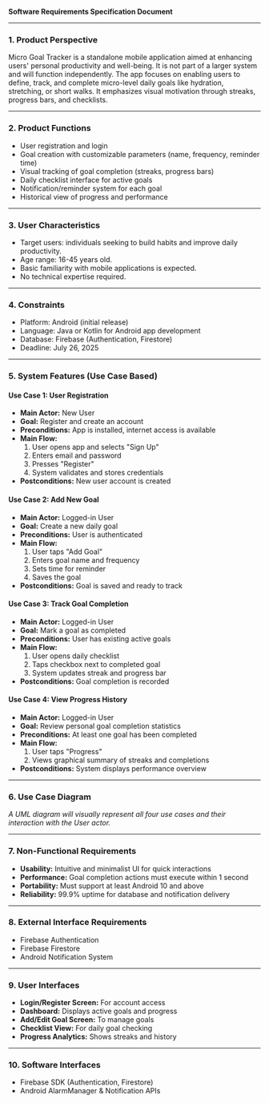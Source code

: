 
**Software Requirements Specification Document**

---

### **1. Product Perspective**

Micro Goal Tracker is a standalone mobile application aimed at enhancing users' personal productivity and well-being. It is not part of a larger system and will function independently. The app focuses on enabling users to define, track, and complete micro-level daily goals like hydration, stretching, or short walks. It emphasizes visual motivation through streaks, progress bars, and checklists.

---

### **2. Product Functions**

- User registration and login
- Goal creation with customizable parameters (name, frequency, reminder time)
- Visual tracking of goal completion (streaks, progress bars)
- Daily checklist interface for active goals
- Notification/reminder system for each goal
- Historical view of progress and performance

---

### **3. User Characteristics**

- Target users: individuals seeking to build habits and improve daily productivity.
- Age range: 16-45 years old.
- Basic familiarity with mobile applications is expected.
- No technical expertise required.

---

### **4. Constraints**

- Platform: Android (initial release)
- Language: Java or Kotlin for Android app development
- Database: Firebase (Authentication, Firestore)
- Deadline: July 26, 2025

---

### **5. System Features (Use Case Based)**

#### **Use Case 1: User Registration**
- **Main Actor:** New User
- **Goal:** Register and create an account
- **Preconditions:** App is installed, internet access is available
- **Main Flow:**
  1. User opens app and selects "Sign Up"
  2. Enters email and password
  3. Presses "Register"
  4. System validates and stores credentials
- **Postconditions:** New user account is created

#### **Use Case 2: Add New Goal**
- **Main Actor:** Logged-in User
- **Goal:** Create a new daily goal
- **Preconditions:** User is authenticated
- **Main Flow:**
  1. User taps "Add Goal"
  2. Enters goal name and frequency
  3. Sets time for reminder
  4. Saves the goal
- **Postconditions:** Goal is saved and ready to track

#### **Use Case 3: Track Goal Completion**
- **Main Actor:** Logged-in User
- **Goal:** Mark a goal as completed
- **Preconditions:** User has existing active goals
- **Main Flow:**
  1. User opens daily checklist
  2. Taps checkbox next to completed goal
  3. System updates streak and progress bar
- **Postconditions:** Goal completion is recorded

#### **Use Case 4: View Progress History**
- **Main Actor:** Logged-in User
- **Goal:** Review personal goal completion statistics
- **Preconditions:** At least one goal has been completed
- **Main Flow:**
  1. User taps "Progress"
  2. Views graphical summary of streaks and completions
- **Postconditions:** System displays performance overview

---

### **6. Use Case Diagram**
*A UML diagram will visually represent all four use cases and their interaction with the User actor.*

---

### **7. Non-Functional Requirements**

- **Usability:** Intuitive and minimalist UI for quick interactions
- **Performance:** Goal completion actions must execute within 1 second
- **Portability:** Must support at least Android 10 and above
- **Reliability:** 99.9% uptime for database and notification delivery

---

### **8. External Interface Requirements**

- Firebase Authentication
- Firebase Firestore
- Android Notification System

---

### **9. User Interfaces**

- **Login/Register Screen:** For account access
- **Dashboard:** Displays active goals and progress
- **Add/Edit Goal Screen:** To manage goals
- **Checklist View:** For daily goal checking
- **Progress Analytics:** Shows streaks and history

---

### **10. Software Interfaces**

- Firebase SDK (Authentication, Firestore)
- Android AlarmManager & Notification APIs
